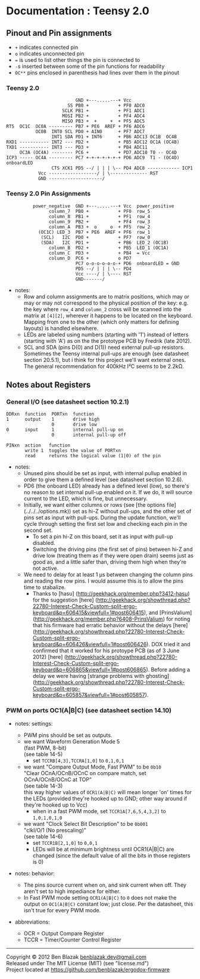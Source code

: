 # Documentation : Teensy 2.0

## Pinout and Pin assignments

* `+` indicates connected pin
* `o` indicates unconnected pin
* `=` is used to list other things the pin is connected to
* `-`s inserted between some of the pin functions for readability
* `OC**` pins enclosed in parenthesis had lines over them in the pinout

### Teensy 2.0

                              GND +---.....---+ Vcc
                           SS PB0 +           + PF0 ADC0
                         SCLK PB1 +           + PF1 ADC1
                         MOSI PB2 +           + PF4 ADC4
                         MISO PB3 +  +     +  + PF5 ADC5
    RTS  OC1C  OC0A --------- PB7 + PE6  AREF + PF6 ADC6
               OC0B  INT0 SCL PD0 + AIN0      + PF7 ADC7
                     INT1 SDA PD1 + INT6      + PB6 ADC13 OC1B  OC4B
    RXD1 ----------- INT2 --- PD2 +           + PB5 ADC12 OC1A (OC4B)
    TXD1 ----------- INT3 --- PD3 +           + PB4 ADC11
         OC3A (OC4A) -------- PC6 +           + PD7 ADC10 T0 -- OC4D
    ICP3 ----- OC4A --------- PC7 +-+-+-+-+-+-+ PD6 ADC9  T1 - (OC4D) onboardLED
                     CTS XCK1 PD5 --/ | | | \-- PD4 ADC8 ------------ ICP1
                Vcc ------------------/ | \-------------- RST
                GND --------------------/

### Teensy 2.0 Pin Assignments

              power_negative  GND +---.....---+ Vcc  power_positive
                    column_7  PB0 +           + PF0  row_5
                    column_8  PB1 +           + PF1  row_4
                    column_9  PB2 +           + PF4  row_3
                    column_A  PB3 +  o     o  + PF5  row_2
                (OC1C) LED_3  PB7 + PE6  AREF + PF6  row_1
                 (SCL)   I2C  PD0 +           + PF7  row_0
                 (SDA)   I2C  PD1 +           + PB6  LED_2 (OC1B)
                    column_B  PD2 +           + PB5  LED_1 (OC1A)
                    column_C  PD3 +           + PB4  = Vcc
                    column_D  PC6 +           o PD7
                              PC7 o-o-o-o-o-o-+ PD6  onboardLED = GND
                              PD5 --/ | | | \-- PD4
                              Vcc ----/ | \---- RST
                              GND-------/

* notes:
    * Row and column assignments are to matrix positions, which may or may
      or may not correspond to the physical position of the key: e.g. the key
      where `row_4` and `column_2` cross will be scanned into the matrix at
      `[4][2]`, wherever it happens to be located on the keyboard.  Mapping
      from one to the other (which only matters for defining layouts) is
      handled elsewhere.
    * LEDs are labeled using numbers (starting with '1') instead of letters
      (starting with 'A') as on the the prototype PCB by Fredrik (late 2012).
    * SCL and SDA (pins D(0) and D(1)) need external pull-up resistors.
      Sometimes the Teensy internal pull-ups are enough (see datasheet section
      20.5.1), but i think for this project we'll want external ones.  The
      general recommendation for 400kHz I&sup2;C seems to be 2.2kΩ.


## Notes about Registers

### General I/O (see datasheet section 10.2.1)

    DDRxn  function  PORTxn  function
    1      output    1       drive high
                     0       drive low
    0      input     1       internal pull-up on
                     0       internal pull-up off

    PINxn  action   function
           write 1  toggles the value of PORTxn
           read     returns the logical value (1|0) of the pin

* notes:
    * Unused pins should be set as input, with internal pullup enabled in order
      to give them a defined level (see datasheet section 10.2.6).
    * PD6 (the onboard LED) already has a defined level (low), so there's no
      reason to set internal pull-up enabled on it.  If we do, it will source
      current to the LED, which is fine, but unnecessary.
    * Initially, we want either columns or rows (see [the options file]
      (../../../options.mk)) set as hi-Z without pull-ups, and the other set of
      pins set as input with pull-ups.  During the update function, we'll cycle
      through setting the first set low and checking each pin in the second
      set.
        * To set a pin hi-Z on this board, set it as input with pull-up
          disabled.
        * Switching the driving pins (the first set of pins) between hi-Z and
          drive low (treating them as if they were open drain) seems just as
          good as, and a little safer than, driving them high when they're not
          active.
    * We need to delay for at least 1 μs between changing the column pins and
      reading the row pins.  I would assume this is to allow the pins time to
      stabalize.
        * Thanks to [hasu] (http://geekhack.org/member.php?3412-hasu)
          for the suggestion [here]
          (http://geekhack.org/showthread.php?22780-Interest-Check-Custom-split-ergo-keyboard&p=606415&viewfull=1#post606415),
          and [PrinsValium] (http://geekhack.org/member.php?6408-PrinsValium)
          for noting that his firmware had erratic behavior without the delays
          [here]
          (http://geekhack.org/showthread.php?22780-Interest-Check-Custom-split-ergo-keyboard&p=606426&viewfull=1#post606426).
          DOX tried it and confirmed that it worked for his protoype PCB (as of
          3 June 2012) [here]
          (http://geekhack.org/showthread.php?22780-Interest-Check-Custom-split-ergo-keyboard&p=606865&viewfull=1#post606865).
          Before adding a delay we were having [strange problems with ghosting]
          (http://geekhack.org/showthread.php?22780-Interest-Check-Custom-split-ergo-keyboard&p=605857&viewfull=1#post605857).
          

### PWM on ports OC1(A|B|C) (see datasheet section 14.10)

* notes: settings:
    * PWM pins should be set as outputs.
    * we want Waveform Generation Mode 5  
      (fast PWM, 8-bit)  
      (see table 14-5)
        * set `TCCRB[4,3],TCCRA[1,0]` to `0,1,0,1`
    * we want "Compare Output Mode, Fast PWM" to be `0b10`  
      "Clear OCnA/OCnB/OCnC on compare match, set OCnA/OCnB/OCnC at TOP"  
      (see table 14-3)  
      this way higher values of `OCR1(A|B|C)` will mean longer 'on' times for
      the LEDs (provided they're hooked up to GND; other way around if they're
      hooked up to Vcc)
        * when in a fast PWM mode, set `TCCR1A[7,6,5,4,3,2]` to `1,0,1,0,1,0`
    * we want "Clock Select Bit Description" to be `0b001`  
      "clkI/O/1 (No prescaling)"  
      (see table 14-6)
        * set `TCCR1B[2,1,0]` to `0,0,1`
        * LEDs will be at minimum brightness until OCR1(A|B|C) are changed
          (since the default value of all the bits in those registers is 0)

* notes: behavior:
    * The pins source current when on, and sink current when off.  They aren't
      set to high impediance for either.
    * In Fast PWM mode setting `OCR1(A|B|C)` to `0` does not make the output on
      `OC1(A|B|C)` constant low; just close.  Per the datasheet, this isn't
      true for every PWM mode.

* abbreviations:
    * OCR = Output Compare Register
    * TCCR = Timer/Counter Control Register

-------------------------------------------------------------------------------

Copyright &copy; 2012 Ben Blazak <benblazak.dev@gmail.com>  
Released under The MIT License (MIT) (see "license.md")  
Project located at <https://github.com/benblazak/ergodox-firmware>

